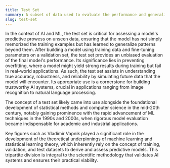 ```yaml
---
title: Test Set  
summary: A subset of data used to evaluate the performance and generalization capability of a trained AI or ML model, distinct from training and validation datasets.
slug: test-set
---  
```


In the context of AI and ML, the test set is critical for assessing a model's predictive prowess on unseen data, ensuring that the model has not simply memorized the training examples but has learned to generalize patterns beyond them. After building a model using training data and fine-tuning parameters on a validation set, the test set provides an unbiased evaluation of the final model's performance. Its significance lies in preventing overfitting, where a model might yield strong results during training but fail in real-world applications. As such, the test set assists in understanding true accuracy, robustness, and reliability by simulating future data that the model will encounter. Its appropriate use is a cornerstone for building trustworthy AI systems, crucial in applications ranging from image recognition to natural language processing.

The concept of a test set likely came into use alongside the foundational development of statistical methods and computer science in the mid-20th century, notably gaining prominence with the rapid advancement of ML techniques in the 1990s and 2000s, when rigorous model evaluation became indispensable for academic and industrial applications.

Key figures such as Vladimir Vapnik played a significant role in the development of the theoretical underpinnings of machine learning and statistical learning theory, which inherently rely on the concept of training, validation, and test datasets to derive and assess predictive models. This tripartite division is integral to the scientific methodology that validates AI systems and ensures their practical viability.